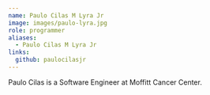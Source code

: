 ```yaml
---
name: Paulo Cilas M Lyra Jr
image: images/paulo-lyra.jpg
role: programmer
aliases:
  - Paulo Cilas M Lyra Jr
links:
  github: paulocilasjr
---
```


Paulo Cilas is a Software Engineer at Moffitt Cancer Center.